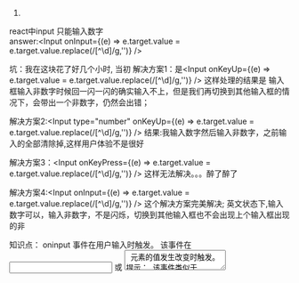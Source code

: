 1.
react中input 只能输入数字  
answer:<Input onInput={(e) => e.target.value = e.target.value.replace(/[^\d]/g,'')} />

坑：我在这块花了好几个小时, 当初
解决方案1：是<Input onKeyUp={(e) => e.target.value = e.target.value.replace(/[^\d]/g,'')} />
这样处理的结果是  输入框输入非数字时候回一闪一闪的确实输入不上，但是我们再切换到其他输入框的情况下，会带出一个非数字，仍然会出错；

解决方案2:<Input type="number" onKeyUp={(e) => e.target.value = e.target.value.replace(/[^\d]/g,'')} />
结果:我输入数字然后输入非数字，之前输入的全部清除掉,这样用户体验不是很好

解决方案3：<Input onKeyPress={(e) => e.target.value = e.target.value.replace(/[^\d]/g,'')} />
这样无法解决。。。醉了醉了

解决方案4:<Input onInput={(e) => e.target.value = e.target.value.replace(/[^\d]/g,'')} />
这个解决方案完美解决;
英文状态下,输入数字可以，输入非数字，不是闪烁，切换到其他输入框也不会出现上个输入框出现的非 

知识点：
oninput 事件在用户输入时触发。
该事件在 <input> 或 <textarea> 元素的值发生改变时触发。
提示： 该事件类似于 onchange 事件。不同之处在于 oninput 事件在元素值发生变化是立即触发， onchange 在元素失去焦点时触发。另外一点不同是 onchange 事件也可以作用于 <keygen> 和 <select> 元素。
参考地址:
@1.http://www.runoob.com/jsref/event-oninput.html
@2.https://blog.csdn.net/freshlover/article/details/39050609

2.
在文件中 组件文件名称小写，文件名称首字母大写；

3.
react-from-wrappedComponentRef
表单验证，如果父组件想要验证子组件中的form表单值，
以前的做法是，在子组件中拿到form表单值，通过父组件的一个方法拿到这些值，这个看起来可以使用，但是总感觉有点不妥.
其实可以使用 wrappedComponentRef={(form) => this.offerForm = form}  
eg 父组件调用BasicInfo， <BasicInfo wrappedComponentRef={(form) => this.offerForm = form} {...totalData} /> 这样就可以获取到BasicInfo中的form表单值；

4.
在封装form表单中使用封装组件的话，form表单如何拿到组件中的value值呢？
其实可以在自己的组件中使用onChange方法就可以解决；form如何能拿到各个值，原因就是ant-design在封装组件的时候会有onChange事件(语言没有组织好)

5.
在一次做一个页面， 这个页面是有一张很长的大图和一个button按钮组成（图片自适应，所以img不设置高度）
我的做法是，把图片切割成多个小图片,然后使用定位吧按钮定位到底部。但是这个时候出现了一个问题。就是每次加载图片的时候，图片还没有加载出来，装载button的div有高度，直接跑到顶部。给用户的感觉就是button按钮一闪一闪的。效果很差。  

处理方法:给button按钮上方的图片加上最小高度就可以解决这个问题

解决前：
<img style={{width:'100%'}} src={First} />
<img style={{width:'100%'}} src={Second} />
<img style={{width:'100%'}} src={Third} />
<img style={{width:'100%'}} src={Four} />
<img style={{width:'100%'}} src={Five} />
<img style={{width:'100%'}} src={Six} />
<img style={{width:'100%'}} src={Seven} />
<img style={{width:'100%'}} src={Eight} />
<div style={{width:'100%',height:'74px',position:'relative'}}>
	<img className="u-btn" src={Nine} onClick={(e) => this.Todeliver(e)} />
</div>
解决后：
<div style={{width:'100%',minHeight:'340px'}}><img style={{width:'100%'}} src={First} /></div>
<div style={{width:'100%',minHeight:'520px'}}><img style={{width:'100%'}} src={Second} /></div>
<img style={{width:'100%'}} src={Third} />
<img style={{width:'100%'}} src={Four} />
<img style={{width:'100%'}} src={Five} />
<img style={{width:'100%'}} src={Six} />
<img style={{width:'100%'}} src={Seven} />
<img style={{width:'100%'}} src={Eight} />
<div style={{width:'100%',height:'74px',position:'relative'}}>
	<img className="u-btn" src={Nine} onClick={(e) => this.Todeliver(e)} />
</div>

6.
react在写style样式的时候  width和height 的值都可以写成数字；   eg:width:100，  解析的时候会解析成px
!!! lineHight这样的既可以写px又可以写数字的属性  不可以直接写成数字

7. 
在render中 
arr.map((item,index) => {
	return 
	<li> 
		111
	</li>
})
上面的写法是没有返回值的；
需要这样写：
arr.map((item,index) => {
	return <li> 
		111
	</li>
})

8.
大文件上传（分片上传）   https://www.jianshu.com/p/0d1421df0e0d

9.
不是同一个页面最好不要使用store  会出现问题

10.  React 将字符串解析成HTML的DOM节点
@1
<section dangerouslySetInnerHTML={{__html: '<div>1111</div>'}}></section>
@2 react-html-parser  这个组件是作用如下
eg：
import React from 'react';
import ReactHtmlParser, { processNodes, convertNodeToElement, htmlparser2 } from 'react-html-parser';
 
class HtmlComponent extends React.Component {
  render() {
    const html = '<div>Example HTML string</div>';
    return <div>{ ReactHtmlParser(html) }</div>;


 11.
 两个循环同时写的时候  例如下面是错误的
 (value.appendixKey || []).map(item => appendixKeyNosKeys.push(item.nosKey))
(value.workAppendixKeys || []).map(item => workAppendixKeysNosKeys.push(item.nosKey))

正确的是下面的
(value.appendixKey || []).map(item => appendixKeyNosKeys.push(item.nosKey));
(value.workAppendixKeys || []).map(item => workAppendixKeysNosKeys.push(item.nosKey));
循环结束需要在后面加上';'
否则会报错如下：proxyConsole.js:56 TypeError: (value.appendixKey || []).map(...) is not a function
